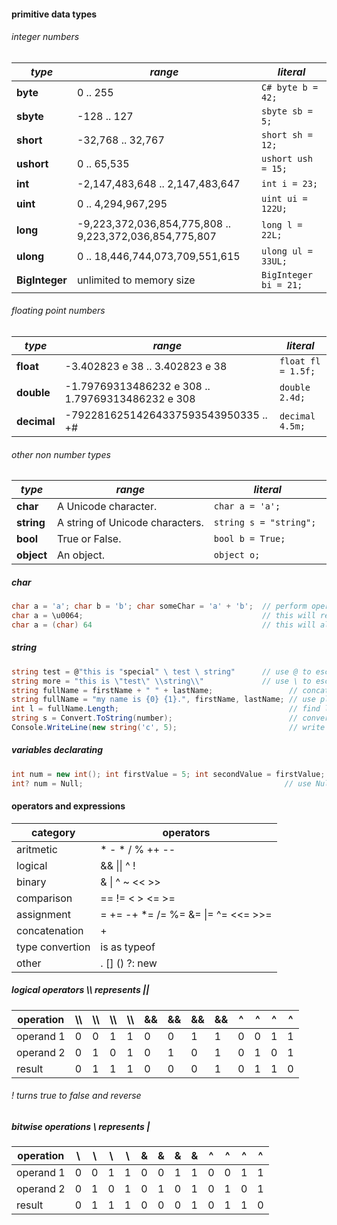 #### primitive data types
###### integer numbers

*type* | *range* | *literal*
---|---|---
**byte**|0 .. 255| ```C# byte b = 42; ```
**sbyte**|-128 .. 127| ```sbyte sb = 5; ```
**short**|-32,768 .. 32,767| ```short sh = 12; ```
**ushort**|0 .. 65,535| ```ushort ush = 15; ```
**int**|-2,147,483,648 .. 2,147,483,647| ```int i = 23; ```
**uint**|0 .. 4,294,967,295| ```uint ui = 122U; ```
**long**|-9,223,372,036,854,775,808 .. 9,223,372,036,854,775,807| ```long l = 22L; ```
**ulong**|0 .. 18,446,744,073,709,551,615| ```ulong ul = 33UL; ```
**BigInteger**|unlimited to memory size| ``` BigInteger bi = 21; ```

###### floating point numbers

*type*| *range*| *literal*
---|--- |---
**float**|-3.402823 e 38 .. 3.402823 e 38| ```float fl = 1.5f; ```
**double**|-1.79769313486232 e 308 .. 1.79769313486232 e 308| ```double 2.4d; ```
**decimal**|-79228162514264337593543950335 .. +#| ```decimal 4.5m; ```

###### other non number types

*type*| *range* | *literal*
---|---|---
**char**|A Unicode character.| ```char a = 'a'; ```
**string**|A string of Unicode characters.| ```string s = "string"; ```
**bool**|True or False.| ```bool b = True; ```
**object**|An object.| ```object o; ```

##### char
```C#
char a = 'a'; char b = 'b'; char someChar = 'a' + 'b';  // perform operations like int
char a = \u0064;                                        // this will return '@'
char a = (char) 64                                      // this will also return '@'
```
##### string
```C#
string test = @"this is "special" \ test \ string"      // use @ to escape everything
string more = "this is \"test\" \\string\\"             // use \ to escape special characters \n for new line
string fullName = firstName + " " + lastName;                 // concatenate strings
string fullName = "my name is {0} {1}.", firstName, lastName; // use placeholders
int l = fullName.Length;                                      // find length of string
string s = Convert.ToString(number);                          // convert anything to string
Console.WriteLine(new string('c', 5);                         // write character c  five times as a string
```
##### variables declarating
```C#
int num = new int(); int firstValue = 5; int secondValue = firstValue;
int? num = Null;                                             // use Null value with non nullable types
```
#### operators and expressions
**category**|**operators**
---|---
aritmetic| *  -  *  /  %  ++  --
logical|&&  \|\|  ^  !
binary|& \| ^  ~  <<  >>
comparison| ==  !=  <  >  <=  >=
assignment|=  +=  -+  *=  /=  %=  &=  \|=  ^=  <<=  >>=
concatenation|+
type convertion|is  as  typeof
other|.  []  ()  ?:  new

##### logical operators *\\\ represents ||*

operation | \\\ | \\\ | \\\ | \\\ | && | && | && | && | ^ | ^ | ^ | ^ 
---       |---   |---   |---   |---   |--- |--- |--- |--- |---|---|---|---
operand 1 |0     |0     |1     |1     |0   |0   |1   |1   |0  |0  |1  |1
operand 2 |0|1|0|1|0|1|0|1|0|1|0|1
result    |0|1|1|1|0|0|0|1|0|1|1|0

###### ! turns *true* to *false* and reverse
##### bitwise operations *\\ represents |*

operation | \ | \ | \ | \ | & | & | & | & | ^ | ^ | ^ | ^ 
---|---|---|---|---|---|---|---|---|---|---|---|---
operand 1 |0|0|1|1|0|0|1|1|0|0|1|1
operand 2 |0|1|0|1|0|1|0|1|0|1|0|1
result    |0|1|1|1|0|0|0|1|0|1|1|0
